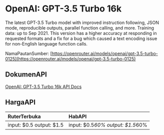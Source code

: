 # OpenAI: GPT-3.5 Turbo 16k

The latest GPT-3.5 Turbo model with improved instruction following, JSON mode, reproducible outputs, parallel function calling, and more. Training data: up to Sep 2021.
This version has a higher accuracy at responding in requested formats and a fix for a bug which caused a text encoding issue for non-English language function calls.

NamaPautanSumber: [https://openrouter.ai/models/openai/gpt-3.5-turbo-0125](https://openrouter.ai/models/openai/gpt-3.5-turbo-0125)

## DokumenAPI

[OpenAI: GPT-3.5 Turbo 16k API Docs](../apis/kl/OpenAI:_GPT-3.5_Turbo_16k.md)

## HargaAPI

| RuterTerbuka | HabAPI |
|:---|:---|
| input: $0.5 output: $1.5 | input: $0.5*60% output: $1.5*60% |
